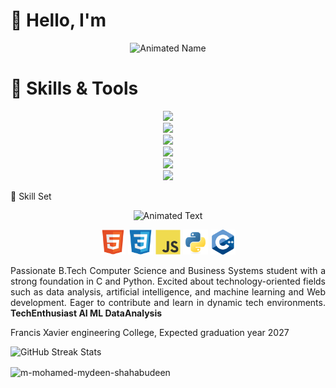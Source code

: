 # 👋 Hello, I'm 
<p align="center">
  <img src="https://readme-typing-svg.herokuapp.com?color=%2336BCF7&lines=Mohamed+Mydeen+Shahabudeen+M" alt="Animated Name">
</p>

# 🔧 Skills & Tools

<p align="center">
  <img src="https://img.shields.io/badge/-HTML5-E34F26?style=flat&logo=html5&logoColor=white" />
<br>
  <img src="https://img.shields.io/badge/-CSS3-1572B6?style=flat&logo=css3&logoColor=white" />
<br>
  <img src="https://img.shields.io/badge/-JavaScript-F7DF1E?style=flat&logo=javascript&logoColor=black" />
<br>
  <img src="https://img.shields.io/badge/-Python-3776AB?style=flat&logo=python&logoColor=white" />
<br>
  <img src="https://img.shields.io/badge/-C++-00599C?style=flat&logo=cplusplus&logoColor=white" />
<br>
  <img src="https://img.shields.io/badge/-Machine Learning-ff6f00?style=flat" />
</p>


 🚀 Skill Set

<p align="center">
  <img src="https://readme-typing-svg.herokuapp.com?color=%2336BCF7&lines=Web+Developer+%7C+AI+Enthusiast" alt="Animated Text">
</p>

<p align="center">
  <img src="https://raw.githubusercontent.com/devicons/devicon/master/icons/html5/html5-original.svg" width="40" height="40"/>
  <img src="https://raw.githubusercontent.com/devicons/devicon/master/icons/css3/css3-original.svg" width="40" height="40"/>
  <img src="https://raw.githubusercontent.com/devicons/devicon/master/icons/javascript/javascript-original.svg" width="40" height="40"/>
  <img src="https://raw.githubusercontent.com/devicons/devicon/master/icons/python/python-original.svg" width="40" height="40"/>
  <img src="https://raw.githubusercontent.com/devicons/devicon/master/icons/cplusplus/cplusplus-original.svg" width="40" height="40"/>
</p>

<p align= "justify">
Passionate B.Tech Computer Science and Business Systems student with a strong foundation in C and Python. Excited about technology-oriented fields such as data analysis, artificial intelligence, and machine learning and Web development. 
Eager to contribute and learn in dynamic tech environments. <b>TechEnthusiast AI ML DataAnalysis</b>

Francis Xavier engineering College,  Expected graduation year 2027

</p>

![GitHub Streak Stats](https://github-readme-streak-stats.herokuapp.com/?user=Mohamed-Mydeen-Shahabudeen&theme=radical)

<p><img align="center" src="https://github-readme-streak-stats.herokuapp.com/?user=m-mohamed-mydeen-shahabudeen&" alt="m-mohamed-mydeen-shahabudeen" /></p>